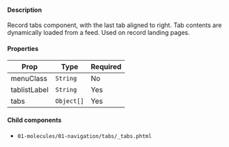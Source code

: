 #### Description

Record tabs component, with the last tab aligned to right. Tab contents are dynamically loaded from a feed. Used on record landing pages.

#### Properties

| Prop         | Type       | Required |
| ------------ | ---------- | -------- |
| menuClass    | `String`   | No       |
| tablistLabel | `String`   | Yes      |
| tabs         | `Object[]` | Yes      |

#### Child components

- `01-molecules/01-navigation/tabs/_tabs.phtml`
